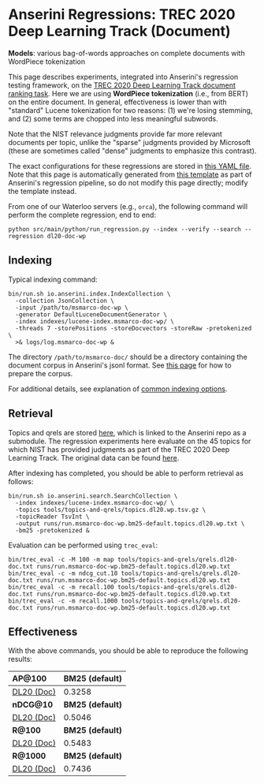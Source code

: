 # Anserini Regressions: TREC 2020 Deep Learning Track (Document)

**Models**: various bag-of-words approaches on complete documents with WordPiece tokenization

This page describes experiments, integrated into Anserini's regression testing framework, on the [TREC 2020 Deep Learning Track document ranking task](https://trec.nist.gov/data/deep2020.html).
Here we are using **WordPiece tokenization** (i.e., from BERT) on the entire document.
In general, effectiveness is lower than with "standard" Lucene tokenization for two reasons: (1) we're losing stemming, and (2) some terms are chopped into less meaningful subwords.

Note that the NIST relevance judgments provide far more relevant documents per topic, unlike the "sparse" judgments provided by Microsoft (these are sometimes called "dense" judgments to emphasize this contrast).

The exact configurations for these regressions are stored in [this YAML file](../../src/main/resources/regression/dl20-doc-wp.yaml).
Note that this page is automatically generated from [this template](../../src/main/resources/docgen/templates/dl20-doc-wp.template) as part of Anserini's regression pipeline, so do not modify this page directly; modify the template instead.

From one of our Waterloo servers (e.g., `orca`), the following command will perform the complete regression, end to end:

```
python src/main/python/run_regression.py --index --verify --search --regression dl20-doc-wp
```

## Indexing

Typical indexing command:

```
bin/run.sh io.anserini.index.IndexCollection \
  -collection JsonCollection \
  -input /path/to/msmarco-doc-wp \
  -generator DefaultLuceneDocumentGenerator \
  -index indexes/lucene-index.msmarco-doc-wp/ \
  -threads 7 -storePositions -storeDocvectors -storeRaw -pretokenized \
  >& logs/log.msmarco-doc-wp &
```

The directory `/path/to/msmarco-doc/` should be a directory containing the document corpus in Anserini's jsonl format.
See [this page](../../docs/experiments-msmarco-doc-doc2query-details.md) for how to prepare the corpus.

For additional details, see explanation of [common indexing options](../../docs/common-indexing-options.md).

## Retrieval

Topics and qrels are stored [here](https://github.com/castorini/anserini-tools/tree/master/topics-and-qrels), which is linked to the Anserini repo as a submodule.
The regression experiments here evaluate on the 45 topics for which NIST has provided judgments as part of the TREC 2020 Deep Learning Track.
The original data can be found [here](https://trec.nist.gov/data/deep2020.html).

After indexing has completed, you should be able to perform retrieval as follows:

```
bin/run.sh io.anserini.search.SearchCollection \
  -index indexes/lucene-index.msmarco-doc-wp/ \
  -topics tools/topics-and-qrels/topics.dl20.wp.tsv.gz \
  -topicReader TsvInt \
  -output runs/run.msmarco-doc-wp.bm25-default.topics.dl20.wp.txt \
  -bm25 -pretokenized &
```

Evaluation can be performed using `trec_eval`:

```
bin/trec_eval -c -M 100 -m map tools/topics-and-qrels/qrels.dl20-doc.txt runs/run.msmarco-doc-wp.bm25-default.topics.dl20.wp.txt
bin/trec_eval -c -m ndcg_cut.10 tools/topics-and-qrels/qrels.dl20-doc.txt runs/run.msmarco-doc-wp.bm25-default.topics.dl20.wp.txt
bin/trec_eval -c -m recall.100 tools/topics-and-qrels/qrels.dl20-doc.txt runs/run.msmarco-doc-wp.bm25-default.topics.dl20.wp.txt
bin/trec_eval -c -m recall.1000 tools/topics-and-qrels/qrels.dl20-doc.txt runs/run.msmarco-doc-wp.bm25-default.topics.dl20.wp.txt
```

## Effectiveness

With the above commands, you should be able to reproduce the following results:

| **AP@100**                                                                                                   | **BM25 (default)**|
|:-------------------------------------------------------------------------------------------------------------|-----------|
| [DL20 (Doc)](https://trec.nist.gov/data/deep2020.html)                                                       | 0.3258    |
| **nDCG@10**                                                                                                  | **BM25 (default)**|
| [DL20 (Doc)](https://trec.nist.gov/data/deep2020.html)                                                       | 0.5046    |
| **R@100**                                                                                                    | **BM25 (default)**|
| [DL20 (Doc)](https://trec.nist.gov/data/deep2020.html)                                                       | 0.5483    |
| **R@1000**                                                                                                   | **BM25 (default)**|
| [DL20 (Doc)](https://trec.nist.gov/data/deep2020.html)                                                       | 0.7436    |

